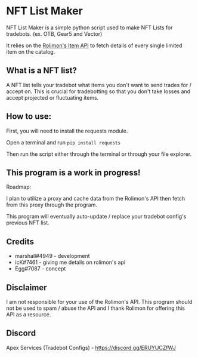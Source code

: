 # NFT List Maker

NFT List Maker is a simple python script used to make NFT Lists for tradebots. (ex. OTB, Gear5 and Vector)

It relies on the [Rolimon's Item API](https://www.rolimons.com/itemapi/itemdetails) to fetch details of every single limited item on the catalog. 

## What is a NFT list?

A NFT list tells your tradebot what items you don't want to send trades for / accept on. This is crucial for tradebotting so that you don't take losses and accept projected or fluctuating items.

## How to use:

First, you will need to install the requests module.

Open a terminal and run ``pip install requests``

Then run the script either through the terminal or through your file explorer.

## This program is a work in progress!

Roadmap:

I plan to utilize a proxy and cache data from the Rolimon's API then fetch from this proxy through the program. 

This program will eventually auto-update / replace your tradebot config's previous NFT list.

## Credits 

+ marshall#4949 - development
+ icK#7461 - giving me details on rolimon's api
+ Egg#7087 - concept

## Disclaimer

I am not responsible for your use of the Rolimon's API. This program should not be used to spam / abuse the API and I thank Rolimon for offering this API as a resource.

## Discord 

Apex Services (Tradebot Configs) - https://discord.gg/ERUYUCZfWJ
